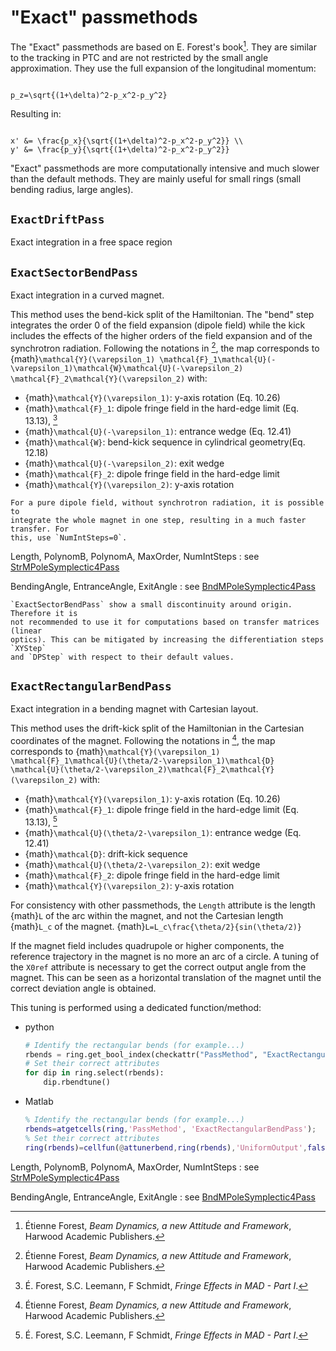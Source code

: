 # "Exact" passmethods

The "Exact" passmethods are based on E. Forest's book[^Forest]. They are similar to the
tracking in PTC and are not restricted by the small angle approximation.
They use the full expansion of the longitudinal momentum:
```{math}

p_z=\sqrt{(1+\delta)^2-p_x^2-p_y^2}
```
Resulting in:
```{math}

x' &= \frac{p_x}{\sqrt{(1+\delta)^2-p_x^2-p_y^2}} \\
y' &= \frac{p_y}{\sqrt{(1+\delta)^2-p_x^2-p_y^2}}
```
"Exact" passmethods are more computationally intensive and much slower than
the default methods. They are mainly useful for small rings (small bending
radius, large angles).

## `ExactDriftPass`
Exact integration in a free space region

## `ExactSectorBendPass`
Exact integration in a curved magnet.

This method uses the bend-kick split of the Hamiltonian. The "bend" step integrates
the order 0 of the field expansion (dipole field) while the kick includes the effects
of the higher orders of the field expansion and of the synchrotron radiation.
Following the notations in [^Forest],
the map corresponds to {math}`\mathcal{Y}(\varepsilon_1)
\mathcal{F}_1\mathcal{U}(-\varepsilon_1)\mathcal{W}\mathcal{U}(-\varepsilon_2)
\mathcal{F}_2\mathcal{Y}(\varepsilon_2)` with:
- {math}`\mathcal{Y}(\varepsilon_1)`: y-axis rotation (Eq. 10.26)
- {math}`\mathcal{F}_1`: dipole fringe field in the hard-edge limit (Eq. 13.13), [^F2]
- {math}`\mathcal{U}(-\varepsilon_1)`: entrance wedge (Eq. 12.41)
- {math}`\mathcal{W}`: bend-kick sequence in cylindrical geometry(Eq. 12.18)
- {math}`\mathcal{U}(-\varepsilon_2)`: exit wedge
- {math}`\mathcal{F}_2`: dipole fringe field in the hard-edge limit
- {math}`\mathcal{Y}(\varepsilon_2)`: y-axis rotation

```{Tip}
For a pure dipole field, without synchrotron radiation, it is possible to
integrate the whole magnet in one step, resulting in a much faster transfer. For
this, use `NumIntSteps=0`.
```

Length, PolynomB, PolynomA, MaxOrder, NumIntSteps
: see [StrMPoleSymplectic4Pass](#strmpole)

BendingAngle, EntranceAngle, ExitAngle
: see [BndMPoleSymplectic4Pass](#bndmpole)

```{Caution}
`ExactSectorBendPass` show a small discontinuity around origin. Therefore it is
not recommended to use it for computations based on transfer matrices (linear
optics). This can be mitigated by increasing the differentiation steps `XYStep`
and `DPStep` with respect to their default values.
```

## `ExactRectangularBendPass`
Exact integration in a bending magnet with Cartesian layout.

This method uses the drift-kick split of the Hamiltonian in the Cartesian
coordinates of the magnet.
Following the notations in [^Forest],
the map corresponds to {math}`\mathcal{Y}(\varepsilon_1)
\mathcal{F}_1\mathcal{U}(\theta/2-\varepsilon_1)\mathcal{D}
\mathcal{U}(\theta/2-\varepsilon_2)\mathcal{F}_2\mathcal{Y}(\varepsilon_2)` with:
- {math}`\mathcal{Y}(\varepsilon_1)`: y-axis rotation (Eq. 10.26)
- {math}`\mathcal{F}_1`: dipole fringe field in the hard-edge limit (Eq. 13.13), [^F2]
- {math}`\mathcal{U}(\theta/2-\varepsilon_1)`: entrance wedge (Eq. 12.41)
- {math}`\mathcal{D}`: drift-kick sequence
- {math}`\mathcal{U}(\theta/2-\varepsilon_2)`: exit wedge
- {math}`\mathcal{F}_2`: dipole fringe field in the hard-edge limit
- {math}`\mathcal{Y}(\varepsilon_2)`: y-axis rotation

For consistency with other passmethods, the `Length` attribute is the length {math}`L`
of the arc within the magnet, and not the Cartesian length {math}`L_c` of the
magnet. {math}`L=L_c\frac{\theta/2}{sin(\theta/2)}`

If the magnet field includes quadrupole or higher components, the reference trajectory 
in the magnet is no more an arc of a circle. A tuning of the `X0ref` attribute is
necessary to get the correct output angle from the magnet. This can be seen as a
horizontal translation of the magnet until the correct deviation angle is obtained.

This tuning is performed using a dedicated function/method:

- python
  ```python
  # Identify the rectangular bends (for example...)
  rbends = ring.get_bool_index(checkattr("PassMethod", "ExactRectangularBendPass")
  # Set their correct attributes
  for dip in ring.select(rbends):
      dip.rbendtune()
  ```
- Matlab
  ```Matlab
  % Identify the rectangular bends (for example...)
  rbends=atgetcells(ring,'PassMethod', 'ExactRectangularBendPass');
  % Set their correct attributes
  ring(rbends)=cellfun(@attunerbend,ring(rbends),'UniformOutput',false);
  ```

Length, PolynomB, PolynomA, MaxOrder, NumIntSteps
: see [StrMPoleSymplectic4Pass](#strmpole)

BendingAngle, EntranceAngle, ExitAngle
: see [BndMPoleSymplectic4Pass](#bndmpole)

[^Forest]: Étienne Forest, _Beam Dynamics, a new Attitude and Framework_, 
Harwood Academic Publishers.

[^F2]: É. Forest, S.C. Leemann, F Schmidt, _Fringe Effects in MAD - Part I_.